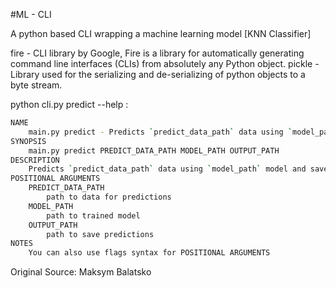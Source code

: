 #ML - CLI

A python based CLI wrapping a machine learning model [KNN Classifier]

fire - CLI library by Google, Fire is a library for automatically generating command line interfaces (CLIs) from absolutely any Python object.
pickle - Library used for the serializing and de-serializing of python objects to a byte stream.

python cli.py predict --help :
```bash
NAME
    main.py predict - Predicts `predict_data_path` data using `model_path` model and saves predictions to `output_path`
SYNOPSIS
    main.py predict PREDICT_DATA_PATH MODEL_PATH OUTPUT_PATH
DESCRIPTION
    Predicts `predict_data_path` data using `model_path` model and saves predictions to `output_path`
POSITIONAL ARGUMENTS
    PREDICT_DATA_PATH
        path to data for predictions
    MODEL_PATH
        path to trained model
    OUTPUT_PATH
        path to save predictions
NOTES
    You can also use flags syntax for POSITIONAL ARGUMENTS
```
    
    
Original Source: Maksym Balatsko
    
    

